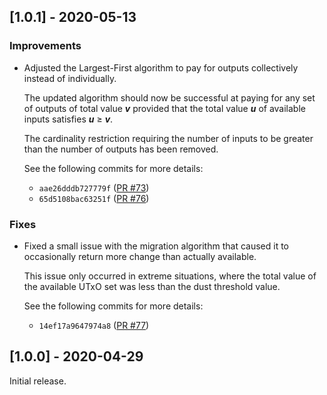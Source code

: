 ## [1.0.1] - 2020-05-13

### Improvements

* Adjusted the Largest-First algorithm to pay for outputs collectively instead
  of individually.

  The updated algorithm should now be successful at paying for any set of
  outputs of total value **_v_** provided that the total value **_u_** of
  available inputs satisfies **_u_** ≥ **_v_**.

  The cardinality restriction requiring the number of inputs to be greater than
  the number of outputs has been removed.

  See the following commits for more details:

  * `aae26dddb727779f`
    ([PR #73](https://github.com/input-output-hk/cardano-coin-selection/pull/73))
  * `65d5108bac63251f`
    ([PR #76](https://github.com/input-output-hk/cardano-coin-selection/pull/76))

### Fixes

* Fixed a small issue with the migration algorithm that caused it to
  occasionally return more change than actually available.

  This issue only occurred in extreme situations, where the total value of the
  available UTxO set was less than the dust threshold value.

  See the following commits for more details:

  * `14ef17a9647974a8`
    ([PR #77](https://github.com/input-output-hk/cardano-coin-selection/pull/77))

## [1.0.0] - 2020-04-29

Initial release.
